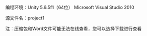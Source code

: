 编程环境：Unity 5.6.5f1（64位） Microsoft Visual Studio 2010

源文件名：project1

注：压缩包和Word文件可能无法在线查看，您可以选择下载进行查看
